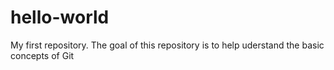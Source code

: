 # hello-world
My first repository. The goal of this repository is to help uderstand the basic concepts of Git
